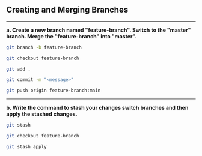 ## Creating and Merging Branches 

<hr />

**a. Create a new branch named "feature-branch". Switch to the "master" branch. Merge the "feature-branch" into "master".** 


```bash
git branch -b feature-branch
```

```bash
git checkout feature-branch
```

```bash
git add .
```

```bash
git commit -m "<message>"
```

```bash
git push origin feature-branch:main
```

<hr />

**b. Write the command to stash your changes switch branches and then apply the stashed changes.**

```bash
git stash
```
```bash
git checkout feature-branch
```
```bash
git stash apply
```
